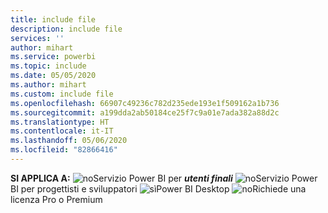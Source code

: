 ```yaml
---
title: include file
description: include file
services: ''
author: mihart
ms.service: powerbi
ms.topic: include
ms.date: 05/05/2020
ms.author: mihart
ms.custom: include file
ms.openlocfilehash: 66907c49236c782d235ede193e1f509162a1b736
ms.sourcegitcommit: a199dda2ab50184ce25f7c9a01e7ada382a88d2c
ms.translationtype: HT
ms.contentlocale: it-IT
ms.lasthandoff: 05/06/2020
ms.locfileid: "82866416"
---
```

<Token>**SI APPLICA A:** ![no](media/no.png)Servizio Power BI per ***utenti finali*** ![no](media/no.png)Servizio Power BI per progettisti e sviluppatori ![sì](media/yes.png)Power BI Desktop ![no](media/no.png)Richiede una licenza Pro o Premium </Token>